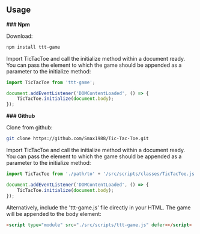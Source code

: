 ## Usage

**### Npm**

Download:

```bash
npm install ttt-game
```

Import TicTacToe and call the initialize method within a document ready.
You can pass the element to which the game should be appended as a parameter to the initialize method:
```javascript
import TicTacToe from 'ttt-game';

document.addEventListener('DOMContentLoaded', () => {
    TicTacToe.initialize(document.body);
});
```

**### Github**

Clone from github:
```bash
git clone https://github.com/Smax1988/Tic-Tac-Toe.git
```

Import TicTacToe and call the initialize method within a document ready. 
You can pass the element to which the game should be appended as a parameter to the initialize method:
```javascript
import TicTacToe from './path/to' + '/src/scripts/classes/TicTacToe.js';

document.addEventListener('DOMContentLoaded', () => {
    TicTacToe.initialize(document.body);
});
```

Alternatively, include the 'ttt-game.js' file directly in your HTML. 
The game will be appended to the body element:
```html
<script type="module" src="./src/scripts/ttt-game.js" defer></script>
```
